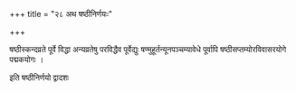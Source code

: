 +++
title = "२८ अथ षष्ठीनिर्णयःः"

+++

षष्ठीस्कन्दव्रते पूर्वे विद्धा अन्यव्रतेषु परविद्धैव पूर्वेद्युः षण्मुहूर्तन्यूनपञ्चम्यावेधे पूर्वापि षष्ठीसप्तम्योरविवासरयोगे पद्मकयोगः ।

इति षष्ठीनिर्णयो द्वादशः
